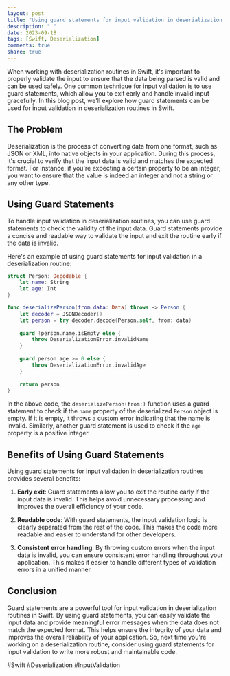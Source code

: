 ```yaml
---
layout: post
title: "Using guard statements for input validation in deserialization routines in Swift"
description: " "
date: 2023-09-18
tags: [Swift, Deserialization]
comments: true
share: true
---
```


When working with deserialization routines in Swift, it's important to properly validate the input to ensure that the data being parsed is valid and can be used safely. One common technique for input validation is to use guard statements, which allow you to exit early and handle invalid input gracefully. In this blog post, we'll explore how guard statements can be used for input validation in deserialization routines in Swift.

## The Problem

Deserialization is the process of converting data from one format, such as JSON or XML, into native objects in your application. During this process, it's crucial to verify that the input data is valid and matches the expected format. For instance, if you're expecting a certain property to be an integer, you want to ensure that the value is indeed an integer and not a string or any other type.

## Using Guard Statements

To handle input validation in deserialization routines, you can use guard statements to check the validity of the input data. Guard statements provide a concise and readable way to validate the input and exit the routine early if the data is invalid.

Here's an example of using guard statements for input validation in a deserialization routine:

```swift
struct Person: Decodable {
    let name: String
    let age: Int
}

func deserializePerson(from data: Data) throws -> Person {
    let decoder = JSONDecoder()
    let person = try decoder.decode(Person.self, from: data)
  
    guard !person.name.isEmpty else {
        throw DeserializationError.invalidName
    }
  
    guard person.age >= 0 else {
        throw DeserializationError.invalidAge
    }
  
    return person
}
```

In the above code, the `deserializePerson(from:)` function uses a guard statement to check if the `name` property of the deserialized `Person` object is empty. If it is empty, it throws a custom error indicating that the name is invalid. Similarly, another guard statement is used to check if the `age` property is a positive integer.

## Benefits of Using Guard Statements

Using guard statements for input validation in deserialization routines provides several benefits:

1. **Early exit**: Guard statements allow you to exit the routine early if the input data is invalid. This helps avoid unnecessary processing and improves the overall efficiency of your code.

2. **Readable code**: With guard statements, the input validation logic is clearly separated from the rest of the code. This makes the code more readable and easier to understand for other developers.

3. **Consistent error handling**: By throwing custom errors when the input data is invalid, you can ensure consistent error handling throughout your application. This makes it easier to handle different types of validation errors in a unified manner.

## Conclusion

Guard statements are a powerful tool for input validation in deserialization routines in Swift. By using guard statements, you can easily validate the input data and provide meaningful error messages when the data does not match the expected format. This helps ensure the integrity of your data and improves the overall reliability of your application. So, next time you're working on a deserialization routine, consider using guard statements for input validation to write more robust and maintainable code.

\#Swift #Deserialization #InputValidation